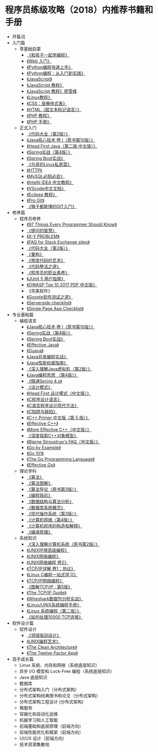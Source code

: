# 程序员练级攻略（2018）内推荐书籍和手册

* 开篇词
* 入门篇
    * 零基础启蒙
        * [《和孩子一起学编程》](https://pan.baidu.com/s/1OUZZyH91mHPJUFDaGWI0Ig#list/path=%2F%E7%A8%8B%E5%BA%8F%E5%91%98%E7%9A%84%E8%BF%9B%E9%98%B6%E6%94%BB%E7%95%A5%2F02-%E5%85%A5%E9%97%A8%E7%AF%87%2F01-%E9%9B%B6%E5%9F%BA%E7%A1%80%E5%90%AF%E8%92%99)
        * [《Web 入门》](https://pan.baidu.com/s/1OUZZyH91mHPJUFDaGWI0Ig#list/path=%2F%E7%A8%8B%E5%BA%8F%E5%91%98%E7%9A%84%E8%BF%9B%E9%98%B6%E6%94%BB%E7%95%A5%2F02-%E5%85%A5%E9%97%A8%E7%AF%87%2F01-%E9%9B%B6%E5%9F%BA%E7%A1%80%E5%90%AF%E8%92%99)
        * [《Python编程快速上手》](https://pan.baidu.com/s/1OUZZyH91mHPJUFDaGWI0Ig#list/path=%2F%E7%A8%8B%E5%BA%8F%E5%91%98%E7%9A%84%E8%BF%9B%E9%98%B6%E6%94%BB%E7%95%A5%2F02-%E5%85%A5%E9%97%A8%E7%AF%87%2F01-%E9%9B%B6%E5%9F%BA%E7%A1%80%E5%90%AF%E8%92%99)
        * [《Python编程：从入门到实践》](https://pan.baidu.com/s/1OUZZyH91mHPJUFDaGWI0Ig#list/path=%2F%E7%A8%8B%E5%BA%8F%E5%91%98%E7%9A%84%E8%BF%9B%E9%98%B6%E6%94%BB%E7%95%A5%2F02-%E5%85%A5%E9%97%A8%E7%AF%87%2F01-%E9%9B%B6%E5%9F%BA%E7%A1%80%E5%90%AF%E8%92%99)
        * [《JavaScript》](https://developer.mozilla.org/zh-CN/docs/Web/JavaScript)
        * [《JavaScript 教程》](http://www.w3school.com.cn/js/)
        * [《JavaScript 教程》廖雪峰](https://www.liaoxuefeng.com/wiki/001434446689867b27157e896e74d51a89c25cc8b43bdb3000)
        * [《Linux教程》](https://www.w3cschool.cn/linux/)
        * [《CSS：层叠样式表》](https://developer.mozilla.org/zh-CN/docs/Web/CSS)
        * [《HTML（超文本标记语言）》](https://developer.mozilla.org/zh-CN/docs/Web/HTML)
        * [《PHP 教程》](http://www.w3school.com.cn/php/index.asp)
        * [《PHP 手册》](http://php.net/manual/zh/)
    * 正式入门
        * [《代码大全（第2版）》](https://pan.baidu.com/s/1OUZZyH91mHPJUFDaGWI0Ig#list/path=%2F%E7%A8%8B%E5%BA%8F%E5%91%98%E7%9A%84%E8%BF%9B%E9%98%B6%E6%94%BB%E7%95%A5%2F02-%E5%85%A5%E9%97%A8%E7%AF%87%2F02-%E6%AD%A3%E5%BC%8F%E5%85%A5%E9%97%A8&parentPath=%2F)
        * [《Java核心技术·卷 I（原书第10版）》](https://pan.baidu.com/s/1OUZZyH91mHPJUFDaGWI0Ig#list/path=%2F%E7%A8%8B%E5%BA%8F%E5%91%98%E7%9A%84%E8%BF%9B%E9%98%B6%E6%94%BB%E7%95%A5%2F02-%E5%85%A5%E9%97%A8%E7%AF%87%2F02-%E6%AD%A3%E5%BC%8F%E5%85%A5%E9%97%A8&parentPath=%2F)
        * [《Head First Java（第二版·中文版）》](https://pan.baidu.com/s/1OUZZyH91mHPJUFDaGWI0Ig#list/path=%2F%E7%A8%8B%E5%BA%8F%E5%91%98%E7%9A%84%E8%BF%9B%E9%98%B6%E6%94%BB%E7%95%A5%2F02-%E5%85%A5%E9%97%A8%E7%AF%87%2F02-%E6%AD%A3%E5%BC%8F%E5%85%A5%E9%97%A8&parentPath=%2F)
        * [《Spring实战（第4版）》](https://pan.baidu.com/s/1OUZZyH91mHPJUFDaGWI0Ig#list/path=%2F%E7%A8%8B%E5%BA%8F%E5%91%98%E7%9A%84%E8%BF%9B%E9%98%B6%E6%94%BB%E7%95%A5%2F02-%E5%85%A5%E9%97%A8%E7%AF%87%2F02-%E6%AD%A3%E5%BC%8F%E5%85%A5%E9%97%A8&parentPath=%2F)
        * [《Spring Boot实战》](https://pan.baidu.com/s/1OUZZyH91mHPJUFDaGWI0Ig#list/path=%2F%E7%A8%8B%E5%BA%8F%E5%91%98%E7%9A%84%E8%BF%9B%E9%98%B6%E6%94%BB%E7%95%A5%2F02-%E5%85%A5%E9%97%A8%E7%AF%87%2F02-%E6%AD%A3%E5%BC%8F%E5%85%A5%E9%97%A8&parentPath=%2F)
        * [《鸟哥的Linux私房菜》](http://cn.linux.vbird.org/)
        * [《HTTP》](https://developer.mozilla.org/zh-CN/docs/Web/HTTP)
        * [《MySQL必知必会》](https://pan.baidu.com/s/1OUZZyH91mHPJUFDaGWI0Ig#list/path=%2F%E7%A8%8B%E5%BA%8F%E5%91%98%E7%9A%84%E8%BF%9B%E9%98%B6%E6%94%BB%E7%95%A5%2F02-%E5%85%A5%E9%97%A8%E7%AF%87%2F02-%E6%AD%A3%E5%BC%8F%E5%85%A5%E9%97%A8&parentPath=%2F)
        * [《Intellij IDEA 中文教程》](https://dancon.gitbooks.io/intellij-idea/content/)
        * [《VScode中文文档》](https://jeasonstudio.gitbooks.io/vscode-cn-doc/content/)
        * [《Eclipse 教程》](http://www.runoob.com/eclipse/eclipse-tutorial.html)
        * [《Pro Git》](https://git-scm.com/book/zh/v2/)
        * [《猴子都能懂的GIT入门》](https://backlog.com/git-tutorial/cn/)
* 修养篇
    * 程序员修养
        * [《97 Things Every Programmer Should Know》](https://97-things-every-x-should-know.gitbooks.io/97-things-every-programmer-should-know/content/en/index.html)
        * [《提问的智慧》](http://doc.zengrong.net/smart-questions/cn.html)
        * [《X-Y PROBLEM》](https://coolshell.cn/articles/10804.html)
        * [《FAQ for Stack Exchange sites》](https://meta.stackexchange.com/questions/7931/faq-for-stack-exchange-sites)
        * [《代码大全（第2版）》](https://pan.baidu.com/s/1OUZZyH91mHPJUFDaGWI0Ig#list/path=%2F%E7%A8%8B%E5%BA%8F%E5%91%98%E7%9A%84%E8%BF%9B%E9%98%B6%E6%94%BB%E7%95%A5%2F03-%E4%BF%AE%E5%85%BB%E7%AF%87%2F01-%E7%A8%8B%E5%BA%8F%E5%91%98%E4%BF%AE%E5%85%BB&parentPath=%2F)
        * [《重构》](https://pan.baidu.com/s/1OUZZyH91mHPJUFDaGWI0Ig#list/path=%2F%E7%A8%8B%E5%BA%8F%E5%91%98%E7%9A%84%E8%BF%9B%E9%98%B6%E6%94%BB%E7%95%A5%2F03-%E4%BF%AE%E5%85%BB%E7%AF%87%2F01-%E7%A8%8B%E5%BA%8F%E5%91%98%E4%BF%AE%E5%85%BB&parentPath=%2F)
        * [《修改代码的艺术》](https://pan.baidu.com/s/1OUZZyH91mHPJUFDaGWI0Ig#list/path=%2F%E7%A8%8B%E5%BA%8F%E5%91%98%E7%9A%84%E8%BF%9B%E9%98%B6%E6%94%BB%E7%95%A5%2F03-%E4%BF%AE%E5%85%BB%E7%AF%87%2F01-%E7%A8%8B%E5%BA%8F%E5%91%98%E4%BF%AE%E5%85%BB&parentPath=%2F)
        * [《代码整洁之道》](https://pan.baidu.com/s/1OUZZyH91mHPJUFDaGWI0Ig#list/path=%2F%E7%A8%8B%E5%BA%8F%E5%91%98%E7%9A%84%E8%BF%9B%E9%98%B6%E6%94%BB%E7%95%A5%2F03-%E4%BF%AE%E5%85%BB%E7%AF%87%2F01-%E7%A8%8B%E5%BA%8F%E5%91%98%E4%BF%AE%E5%85%BB&parentPath=%2F)
        * [《程序员的职业素养》](https://pan.baidu.com/s/1OUZZyH91mHPJUFDaGWI0Ig#list/path=%2F%E7%A8%8B%E5%BA%8F%E5%91%98%E7%9A%84%E8%BF%9B%E9%98%B6%E6%94%BB%E7%95%A5%2F03-%E4%BF%AE%E5%85%BB%E7%AF%87%2F01-%E7%A8%8B%E5%BA%8F%E5%91%98%E4%BF%AE%E5%85%BB&parentPath=%2F)
        * [《JUnit 5 用户指南》](http://sjyuan.cc/junit5/user-guide-cn/)
        * [《OWASP Top 10 2017 PDF 中文版》](https://www.owasp.org/images/d/dc/OWASP_Top_10_2017_%E4%B8%AD%E6%96%87%E7%89%88v1.3.pdf)
        * 《完美软件》
        * [《Google软件测试之道》](https://pan.baidu.com/s/1OUZZyH91mHPJUFDaGWI0Ig#list/path=%2F%E7%A8%8B%E5%BA%8F%E5%91%98%E7%9A%84%E8%BF%9B%E9%98%B6%E6%94%BB%E7%95%A5%2F03-%E4%BF%AE%E5%85%BB%E7%AF%87%2F01-%E7%A8%8B%E5%BA%8F%E5%91%98%E4%BF%AE%E5%85%BB&parentPath=%2F)
        * [《Serverside checklist》](https://github.com/mtdvio/going-to-production/blob/master/serverside-checklist.md)
        * [《Single Page App Checklist》](https://github.com/mtdvio/going-to-production/blob/master/spa-checklist.md)
* 专业基础篇
    * 编程语言
        * [《Java核心技术·卷 I（原书第10版）》](https://pan.baidu.com/s/1OUZZyH91mHPJUFDaGWI0Ig#list/path=%2F%E7%A8%8B%E5%BA%8F%E5%91%98%E7%9A%84%E8%BF%9B%E9%98%B6%E6%94%BB%E7%95%A5%2F04-%E4%B8%93%E4%B8%9A%E5%9F%BA%E7%A1%80%E7%AF%87%2F01-%E7%BC%96%E7%A8%8B%E8%AF%AD%E8%A8%80&parentPath=%2F)
        * [《Spring实战（第4版）》](https://pan.baidu.com/s/1OUZZyH91mHPJUFDaGWI0Ig#list/path=%2F%E7%A8%8B%E5%BA%8F%E5%91%98%E7%9A%84%E8%BF%9B%E9%98%B6%E6%94%BB%E7%95%A5%2F04-%E4%B8%93%E4%B8%9A%E5%9F%BA%E7%A1%80%E7%AF%87%2F01-%E7%BC%96%E7%A8%8B%E8%AF%AD%E8%A8%80&parentPath=%2F)
        * [《Spring Boot实战》](https://pan.baidu.com/s/1OUZZyH91mHPJUFDaGWI0Ig#list/path=%2F%E7%A8%8B%E5%BA%8F%E5%91%98%E7%9A%84%E8%BF%9B%E9%98%B6%E6%94%BB%E7%95%A5%2F04-%E4%B8%93%E4%B8%9A%E5%9F%BA%E7%A1%80%E7%AF%87%2F01-%E7%BC%96%E7%A8%8B%E8%AF%AD%E8%A8%80&parentPath=%2F)
        * [《Effective Java》](https://pan.baidu.com/s/1OUZZyH91mHPJUFDaGWI0Ig#list/path=%2F%E7%A8%8B%E5%BA%8F%E5%91%98%E7%9A%84%E8%BF%9B%E9%98%B6%E6%94%BB%E7%95%A5%2F04-%E4%B8%93%E4%B8%9A%E5%9F%BA%E7%A1%80%E7%AF%87%2F01-%E7%BC%96%E7%A8%8B%E8%AF%AD%E8%A8%80&parentPath=%2F)
        * [《Guava》](https://github.com/google/guava)
        * [《Java并发编程实战》](https://pan.baidu.com/s/1OUZZyH91mHPJUFDaGWI0Ig#list/path=%2F%E7%A8%8B%E5%BA%8F%E5%91%98%E7%9A%84%E8%BF%9B%E9%98%B6%E6%94%BB%E7%95%A5%2F04-%E4%B8%93%E4%B8%9A%E5%9F%BA%E7%A1%80%E7%AF%87%2F01-%E7%BC%96%E7%A8%8B%E8%AF%AD%E8%A8%80&parentPath=%2F)
        * [《Java性能权威指南》](https://pan.baidu.com/s/1OUZZyH91mHPJUFDaGWI0Ig#list/path=%2F%E7%A8%8B%E5%BA%8F%E5%91%98%E7%9A%84%E8%BF%9B%E9%98%B6%E6%94%BB%E7%95%A5%2F04-%E4%B8%93%E4%B8%9A%E5%9F%BA%E7%A1%80%E7%AF%87%2F01-%E7%BC%96%E7%A8%8B%E8%AF%AD%E8%A8%80&parentPath=%2F)
        * [《深入理解Java虚拟机（第2版）》](https://pan.baidu.com/s/1OUZZyH91mHPJUFDaGWI0Ig#list/path=%2F%E7%A8%8B%E5%BA%8F%E5%91%98%E7%9A%84%E8%BF%9B%E9%98%B6%E6%94%BB%E7%95%A5%2F04-%E4%B8%93%E4%B8%9A%E5%9F%BA%E7%A1%80%E7%AF%87%2F01-%E7%BC%96%E7%A8%8B%E8%AF%AD%E8%A8%80&parentPath=%2F)
        * [《Java编程思想 （第4版）》](https://pan.baidu.com/s/1OUZZyH91mHPJUFDaGWI0Ig#list/path=%2F%E7%A8%8B%E5%BA%8F%E5%91%98%E7%9A%84%E8%BF%9B%E9%98%B6%E6%94%BB%E7%95%A5%2F04-%E4%B8%93%E4%B8%9A%E5%9F%BA%E7%A1%80%E7%AF%87%2F01-%E7%BC%96%E7%A8%8B%E8%AF%AD%E8%A8%80&parentPath=%2F)
        * [《精通Spring 4.x》](https://pan.baidu.com/s/1OUZZyH91mHPJUFDaGWI0Ig#list/path=%2F%E7%A8%8B%E5%BA%8F%E5%91%98%E7%9A%84%E8%BF%9B%E9%98%B6%E6%94%BB%E7%95%A5%2F04-%E4%B8%93%E4%B8%9A%E5%9F%BA%E7%A1%80%E7%AF%87%2F01-%E7%BC%96%E7%A8%8B%E8%AF%AD%E8%A8%80&parentPath=%2F)
        * [《设计模式》](https://pan.baidu.com/s/1OUZZyH91mHPJUFDaGWI0Ig#list/path=%2F%E7%A8%8B%E5%BA%8F%E5%91%98%E7%9A%84%E8%BF%9B%E9%98%B6%E6%94%BB%E7%95%A5%2F04-%E4%B8%93%E4%B8%9A%E5%9F%BA%E7%A1%80%E7%AF%87%2F01-%E7%BC%96%E7%A8%8B%E8%AF%AD%E8%A8%80&parentPath=%2F)
        * [《Head First 设计模式（中文版）》](https://pan.baidu.com/s/1OUZZyH91mHPJUFDaGWI0Ig#list/path=%2F%E7%A8%8B%E5%BA%8F%E5%91%98%E7%9A%84%E8%BF%9B%E9%98%B6%E6%94%BB%E7%95%A5%2F04-%E4%B8%93%E4%B8%9A%E5%9F%BA%E7%A1%80%E7%AF%87%2F01-%E7%BC%96%E7%A8%8B%E8%AF%AD%E8%A8%80&parentPath=%2F)
        * [《C程序设计语言》](https://pan.baidu.com/s/1OUZZyH91mHPJUFDaGWI0Ig#list/path=%2F%E7%A8%8B%E5%BA%8F%E5%91%98%E7%9A%84%E8%BF%9B%E9%98%B6%E6%94%BB%E7%95%A5%2F04-%E4%B8%93%E4%B8%9A%E5%9F%BA%E7%A1%80%E7%AF%87%2F01-%E7%BC%96%E7%A8%8B%E8%AF%AD%E8%A8%80&parentPath=%2F)
        * [《C语言程序设计现代方法》](https://pan.baidu.com/s/1OUZZyH91mHPJUFDaGWI0Ig#list/path=%2F%E7%A8%8B%E5%BA%8F%E5%91%98%E7%9A%84%E8%BF%9B%E9%98%B6%E6%94%BB%E7%95%A5%2F04-%E4%B8%93%E4%B8%9A%E5%9F%BA%E7%A1%80%E7%AF%87%2F01-%E7%BC%96%E7%A8%8B%E8%AF%AD%E8%A8%80&parentPath=%2F)
        * [《C陷阱与缺陷》](https://pan.baidu.com/s/1OUZZyH91mHPJUFDaGWI0Ig#list/path=%2F%E7%A8%8B%E5%BA%8F%E5%91%98%E7%9A%84%E8%BF%9B%E9%98%B6%E6%94%BB%E7%95%A5%2F04-%E4%B8%93%E4%B8%9A%E5%9F%BA%E7%A1%80%E7%AF%87%2F01-%E7%BC%96%E7%A8%8B%E8%AF%AD%E8%A8%80&parentPath=%2F)
        * [《C++ Primer 中文版（第 5 版）》](https://pan.baidu.com/s/1OUZZyH91mHPJUFDaGWI0Ig#list/path=%2F%E7%A8%8B%E5%BA%8F%E5%91%98%E7%9A%84%E8%BF%9B%E9%98%B6%E6%94%BB%E7%95%A5%2F04-%E4%B8%93%E4%B8%9A%E5%9F%BA%E7%A1%80%E7%AF%87%2F01-%E7%BC%96%E7%A8%8B%E8%AF%AD%E8%A8%80&parentPath=%2F)
        * [《Effective C++》](https://pan.baidu.com/s/1OUZZyH91mHPJUFDaGWI0Ig#list/path=%2F%E7%A8%8B%E5%BA%8F%E5%91%98%E7%9A%84%E8%BF%9B%E9%98%B6%E6%94%BB%E7%95%A5%2F04-%E4%B8%93%E4%B8%9A%E5%9F%BA%E7%A1%80%E7%AF%87%2F01-%E7%BC%96%E7%A8%8B%E8%AF%AD%E8%A8%80&parentPath=%2F)
        * [《More Effective C++（中文版）》](https://pan.baidu.com/s/1OUZZyH91mHPJUFDaGWI0Ig#list/path=%2F%E7%A8%8B%E5%BA%8F%E5%91%98%E7%9A%84%E8%BF%9B%E9%98%B6%E6%94%BB%E7%95%A5%2F04-%E4%B8%93%E4%B8%9A%E5%9F%BA%E7%A1%80%E7%AF%87%2F01-%E7%BC%96%E7%A8%8B%E8%AF%AD%E8%A8%80&parentPath=%2F)
        * [《深度探索C++对象模型》](https://pan.baidu.com/s/1OUZZyH91mHPJUFDaGWI0Ig#list/path=%2F%E7%A8%8B%E5%BA%8F%E5%91%98%E7%9A%84%E8%BF%9B%E9%98%B6%E6%94%BB%E7%95%A5%2F04-%E4%B8%93%E4%B8%9A%E5%9F%BA%E7%A1%80%E7%AF%87%2F01-%E7%BC%96%E7%A8%8B%E8%AF%AD%E8%A8%80&parentPath=%2F)
        * [《Bjarne Stroustrup's FAQ（中文版）》](http://www.stroustrup.com/bsfaqcn.html)
        * [《Go by Example》](https://gobyexample.com/)
        * [《Go 101》](https://go101.org/article/101.html)
        * [《The Go Programming Language》](https://pan.baidu.com/s/1OUZZyH91mHPJUFDaGWI0Ig#list/path=%2F%E7%A8%8B%E5%BA%8F%E5%91%98%E7%9A%84%E8%BF%9B%E9%98%B6%E6%94%BB%E7%95%A5%2F04-%E4%B8%93%E4%B8%9A%E5%9F%BA%E7%A1%80%E7%AF%87%2F01-%E7%BC%96%E7%A8%8B%E8%AF%AD%E8%A8%80&parentPath=%2F)
        * [《Effective Go》](https://pan.baidu.com/s/1OUZZyH91mHPJUFDaGWI0Ig#list/path=%2F%E7%A8%8B%E5%BA%8F%E5%91%98%E7%9A%84%E8%BF%9B%E9%98%B6%E6%94%BB%E7%95%A5%2F04-%E4%B8%93%E4%B8%9A%E5%9F%BA%E7%A1%80%E7%AF%87%2F01-%E7%BC%96%E7%A8%8B%E8%AF%AD%E8%A8%80&parentPath=%2F)
    * 理论学科
        * [《算法》](https://pan.baidu.com/s/1OUZZyH91mHPJUFDaGWI0Ig#list/path=%2F%E7%A8%8B%E5%BA%8F%E5%91%98%E7%9A%84%E8%BF%9B%E9%98%B6%E6%94%BB%E7%95%A5%2F04-%E4%B8%93%E4%B8%9A%E5%9F%BA%E7%A1%80%E7%AF%87%2F02-%E7%90%86%E8%AE%BA%E5%AD%A6%E7%A7%91&parentPath=%2F)
        * [《算法图解》](https://pan.baidu.com/s/1OUZZyH91mHPJUFDaGWI0Ig#list/path=%2F%E7%A8%8B%E5%BA%8F%E5%91%98%E7%9A%84%E8%BF%9B%E9%98%B6%E6%94%BB%E7%95%A5%2F04-%E4%B8%93%E4%B8%9A%E5%9F%BA%E7%A1%80%E7%AF%87%2F02-%E7%90%86%E8%AE%BA%E5%AD%A6%E7%A7%91&parentPath=%2F)
        * [《算法导论（原书第3版）》](https://pan.baidu.com/s/1OUZZyH91mHPJUFDaGWI0Ig#list/path=%2F%E7%A8%8B%E5%BA%8F%E5%91%98%E7%9A%84%E8%BF%9B%E9%98%B6%E6%94%BB%E7%95%A5%2F04-%E4%B8%93%E4%B8%9A%E5%9F%BA%E7%A1%80%E7%AF%87%2F02-%E7%90%86%E8%AE%BA%E5%AD%A6%E7%A7%91&parentPath=%2F)
        * [《编程珠玑》](https://pan.baidu.com/s/1OUZZyH91mHPJUFDaGWI0Ig#list/path=%2F%E7%A8%8B%E5%BA%8F%E5%91%98%E7%9A%84%E8%BF%9B%E9%98%B6%E6%94%BB%E7%95%A5%2F04-%E4%B8%93%E4%B8%9A%E5%9F%BA%E7%A1%80%E7%AF%87%2F02-%E7%90%86%E8%AE%BA%E5%AD%A6%E7%A7%91&parentPath=%2F)
        * [《数据结构与算法分析》](https://pan.baidu.com/s/1OUZZyH91mHPJUFDaGWI0Ig#list/path=%2F%E7%A8%8B%E5%BA%8F%E5%91%98%E7%9A%84%E8%BF%9B%E9%98%B6%E6%94%BB%E7%95%A5%2F04-%E4%B8%93%E4%B8%9A%E5%9F%BA%E7%A1%80%E7%AF%87%2F02-%E7%90%86%E8%AE%BA%E5%AD%A6%E7%A7%91&parentPath=%2F)
        * [《数据库系统概念》](https://pan.baidu.com/s/1OUZZyH91mHPJUFDaGWI0Ig#list/path=%2F%E7%A8%8B%E5%BA%8F%E5%91%98%E7%9A%84%E8%BF%9B%E9%98%B6%E6%94%BB%E7%95%A5%2F04-%E4%B8%93%E4%B8%9A%E5%9F%BA%E7%A1%80%E7%AF%87%2F02-%E7%90%86%E8%AE%BA%E5%AD%A6%E7%A7%91&parentPath=%2F)
        * [《现代操作系统（第3版）》](https://pan.baidu.com/s/1OUZZyH91mHPJUFDaGWI0Ig#list/path=%2F%E7%A8%8B%E5%BA%8F%E5%91%98%E7%9A%84%E8%BF%9B%E9%98%B6%E6%94%BB%E7%95%A5%2F04-%E4%B8%93%E4%B8%9A%E5%9F%BA%E7%A1%80%E7%AF%87%2F02-%E7%90%86%E8%AE%BA%E5%AD%A6%E7%A7%91&parentPath=%2F)
        * [《计算机网络（第4版）》](https://pan.baidu.com/s/1OUZZyH91mHPJUFDaGWI0Ig#list/path=%2F%E7%A8%8B%E5%BA%8F%E5%91%98%E7%9A%84%E8%BF%9B%E9%98%B6%E6%94%BB%E7%95%A5%2F04-%E4%B8%93%E4%B8%9A%E5%9F%BA%E7%A1%80%E7%AF%87%2F02-%E7%90%86%E8%AE%BA%E5%AD%A6%E7%A7%91&parentPath=%2F)
        * [《计算机程序的构造和解释》](https://pan.baidu.com/s/1OUZZyH91mHPJUFDaGWI0Ig#list/path=%2F%E7%A8%8B%E5%BA%8F%E5%91%98%E7%9A%84%E8%BF%9B%E9%98%B6%E6%94%BB%E7%95%A5%2F04-%E4%B8%93%E4%B8%9A%E5%9F%BA%E7%A1%80%E7%AF%87%2F02-%E7%90%86%E8%AE%BA%E5%AD%A6%E7%A7%91&parentPath=%2F)
        * [《编译原理》](https://pan.baidu.com/s/1OUZZyH91mHPJUFDaGWI0Ig#list/path=%2F%E7%A8%8B%E5%BA%8F%E5%91%98%E7%9A%84%E8%BF%9B%E9%98%B6%E6%94%BB%E7%95%A5%2F04-%E4%B8%93%E4%B8%9A%E5%9F%BA%E7%A1%80%E7%AF%87%2F02-%E7%90%86%E8%AE%BA%E5%AD%A6%E7%A7%91&parentPath=%2F)
    * 系统知识
        * [《深入理解计算机系统（原书第2版）》](https://pan.baidu.com/s/1OUZZyH91mHPJUFDaGWI0Ig#list/path=%2F%E7%A8%8B%E5%BA%8F%E5%91%98%E7%9A%84%E8%BF%9B%E9%98%B6%E6%94%BB%E7%95%A5%2F04-%E4%B8%93%E4%B8%9A%E5%9F%BA%E7%A1%80%E7%AF%87%2F03-%E7%B3%BB%E7%BB%9F%E7%9F%A5%E8%AF%86&parentPath=%2F)
        * [《UNIX环境高级编程》](https://pan.baidu.com/s/1OUZZyH91mHPJUFDaGWI0Ig#list/path=%2F%E7%A8%8B%E5%BA%8F%E5%91%98%E7%9A%84%E8%BF%9B%E9%98%B6%E6%94%BB%E7%95%A5%2F04-%E4%B8%93%E4%B8%9A%E5%9F%BA%E7%A1%80%E7%AF%87%2F03-%E7%B3%BB%E7%BB%9F%E7%9F%A5%E8%AF%86&parentPath=%2F)
        * [《UNIX网络编程》](https://pan.baidu.com/s/1OUZZyH91mHPJUFDaGWI0Ig#list/path=%2F%E7%A8%8B%E5%BA%8F%E5%91%98%E7%9A%84%E8%BF%9B%E9%98%B6%E6%94%BB%E7%95%A5%2F04-%E4%B8%93%E4%B8%9A%E5%9F%BA%E7%A1%80%E7%AF%87%2F03-%E7%B3%BB%E7%BB%9F%E7%9F%A5%E8%AF%86&parentPath=%2F)
        * [《UNIX网络编程 卷2》](https://pan.baidu.com/s/1OUZZyH91mHPJUFDaGWI0Ig#list/path=%2F%E7%A8%8B%E5%BA%8F%E5%91%98%E7%9A%84%E8%BF%9B%E9%98%B6%E6%94%BB%E7%95%A5%2F04-%E4%B8%93%E4%B8%9A%E5%9F%BA%E7%A1%80%E7%AF%87%2F03-%E7%B3%BB%E7%BB%9F%E7%9F%A5%E8%AF%86&parentPath=%2F)
        * [《TCP/IP详解 卷1：协议》]()
        * [《Linux C编程一站式学习》]()
        * [《TCP/IP网络编程》]()
        * [《图解TCP/IP : 第5版》]()
        * [《The TCP/IP Guide》](http://www.tcpipguide.com/free/index.htm)
        * [《Wireshark数据包分析实战》]()
        * [《Linux/UNIX系统编程手册》]()
        * [《Linux 系统编程（第二版）》]()
        * [《如何处理10000 TCP连接》](https://www.oschina.net/translate/c10k)
* 软件设计篇
    * 软件设计
        * [《领域驱动设计》]()
        * [《UNIX编程艺术》]()
        * [《The Clean Architecture》](https://8thlight.com/blog/uncle-bob/2012/08/13/the-clean-architecture.html)
        * [《The Twelve-Factor App》](https://12factor.net/zh_cn/)
* 高手成长篇
    * Linux 系统、内存和网络（系统底层知识）
    * 异步 I/O 模型和 Lock-Free 编程（系统底层知识）
    * Java 底层知识
    * 数据库
    * 分布式架构入门（分布式架构）
    * 分布式架构经典图书和论文（分布式架构）
    * 分布式架构工程设计 (分布式架构)
    * 微服务
    * 容器化和自动化运维
    * 机器学习和人工智能
    * 前端基础和底层原理（前端方向）
    * 前端性能优化和框架（前端方向）
    * UI/UX 设计（前端方向）
    * 技术资源集散地